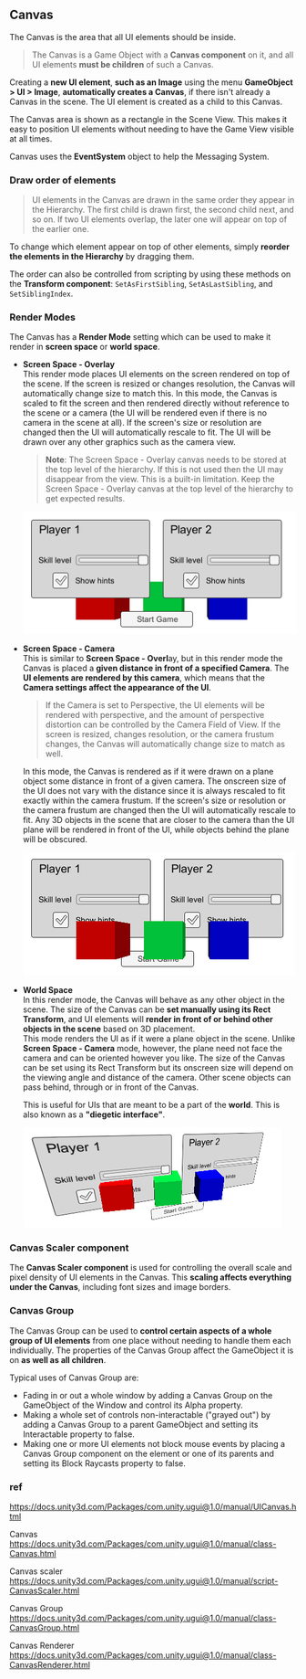 ## Canvas
The Canvas is the area that all UI elements should be inside. 

> The Canvas is a Game Object with a **Canvas component** on it, and all UI elements **must be children** of such a Canvas.

Creating a **new UI element**, **such as an Image** using the menu **GameObject > UI > Image**, **automatically creates a Canvas**, if there isn't already a Canvas in the scene. The UI element is created as a child to this Canvas.

The Canvas area is shown as a rectangle in the Scene View. This makes it easy to position UI elements without needing to have the Game View visible at all times.

Canvas uses the **EventSystem** object to help the Messaging System.


### Draw order of elements

> UI elements in the Canvas are drawn in the same order they appear in the Hierarchy. The first child is drawn first, the second child next, and so on.
> If two UI elements overlap, the later one will appear on top of the earlier one.

To change which element appear on top of other elements, simply **reorder the elements in the Hierarchy** by dragging them. 

The order can also be controlled from scripting by using these methods on the **Transform component**: `SetAsFirstSibling`, `SetAsLastSibling`, and `SetSiblingIndex`.


### Render Modes
The Canvas has a **Render Mode** setting which can be used to make it render in **screen space** or **world space**.

- **Screen Space - Overlay** \
  This render mode places UI elements on the screen rendered on top of the scene. If the screen is resized or changes resolution, the Canvas will automatically change size to match this.
  In this mode, the Canvas is scaled to fit the screen and then rendered directly without reference to the scene or a camera (the UI will be rendered even if there is no camera in the scene at all). If the screen's size or resolution are changed then the UI will automatically rescale to fit. The UI will be drawn over any other graphics such as the camera view.
  > **Note**: The Screen Space - Overlay canvas needs to be stored at the top level of the hierarchy. If this is not used then the UI may disappear from the view. This is a built-in limitation. Keep the Screen Space - Overlay canvas at the top level of the hierarchy to get expected results.


  ![](./img/CanvasOverlay.png)

- **Screen Space - Camera** \
This is similar to **Screen Space - Overl**ay, but in this render mode the Canvas is placed a **given distance in front of a specified Camera**.
The **UI elements are rendered by this camera**, which means that the **Camera settings affect the appearance of the UI**.
  > If the Camera is set to Perspective, the UI elements will be rendered with perspective, and the amount of perspective distortion can be controlled by the Camera Field of View.
  > If the screen is resized, changes resolution, or the camera frustum changes, the Canvas will automatically change size to match as well.
  
  In this mode, the Canvas is rendered as if it were drawn on a plane object some distance in front of a given camera. The onscreen size of the UI does not vary with the distance since it is always rescaled to fit exactly within the camera frustum. If the screen's size or resolution or the camera frustum are changed then the UI will automatically rescale to fit. Any 3D objects in the scene that are closer to the camera than the UI plane will be rendered in front of the UI, while objects behind the plane will be obscured.

  ![](./img/CanvasCamera.png)

  
- **World Space** \
  In this render mode, the Canvas will behave as any other object in the scene. The size of the Canvas can be **set manually using its Rect Transform**, and UI elements will **render in front of or behind other objects in the scene** based on 3D placement. \
  This mode renders the UI as if it were a plane object in the scene. Unlike **Screen Space - Camera** mode, however, the plane need not face the camera and can be oriented however you like. The size of the Canvas can be set using its Rect Transform but its onscreen size will depend on the viewing angle and distance of the camera. Other scene objects can pass behind, through or in front of the Canvas.
  
  This is useful for UIs that are meant to be a part of the **world**. This is also known as a **"diegetic interface"**.

  ![](./img/CanvasWorldSpace.png)


### Canvas Scaler component
The **Canvas Scaler component** is used for controlling the overall scale and pixel density of UI elements in the Canvas. This **scaling affects everything under the Canvas**, including font sizes and image borders.


### Canvas Group
The Canvas Group can be used to **control certain aspects of a whole group of UI elements** from one place without needing to handle them each individually. The properties of the Canvas Group affect the GameObject it is on **as well as all children**.

Typical uses of Canvas Group are:

-   Fading in or out a whole window by adding a Canvas Group on the GameObject of the Window and control its Alpha property.
-   Making a whole set of controls non-interactable ("grayed out") by adding a Canvas Group to a parent GameObject and setting its Interactable property to false.
-   Making one or more UI elements not block mouse events by placing a Canvas Group component on the element or one of its parents and setting its Block Raycasts property to false.

### ref 

https://docs.unity3d.com/Packages/com.unity.ugui@1.0/manual/UICanvas.html

Canvas \
https://docs.unity3d.com/Packages/com.unity.ugui@1.0/manual/class-Canvas.html

Canvas scaler \
https://docs.unity3d.com/Packages/com.unity.ugui@1.0/manual/script-CanvasScaler.html

Canvas Group \
https://docs.unity3d.com/Packages/com.unity.ugui@1.0/manual/class-CanvasGroup.html

Canvas Renderer \
https://docs.unity3d.com/Packages/com.unity.ugui@1.0/manual/class-CanvasRenderer.html


